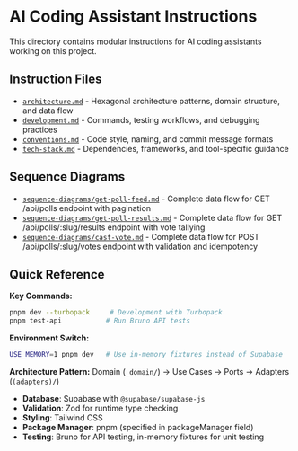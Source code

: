 # AI Coding Assistant Instructions

This directory contains modular instructions for AI coding assistants working on this project.

## Instruction Files

- [`architecture.md`](./architecture.md) - Hexagonal architecture patterns, domain structure, and data flow
- [`development.md`](./development.md) - Commands, testing workflows, and debugging practices
- [`conventions.md`](./conventions.md) - Code style, naming, and commit message formats
- [`tech-stack.md`](./tech-stack.md) - Dependencies, frameworks, and tool-specific guidance

## Sequence Diagrams

- [`sequence-diagrams/get-poll-feed.md`](./sequence-diagrams/get-poll-feed.md) - Complete data flow for GET /api/polls endpoint with pagination
- [`sequence-diagrams/get-poll-results.md`](./sequence-diagrams/get-poll-results.md) - Complete data flow for GET /api/polls/:slug/results endpoint with vote tallying
- [`sequence-diagrams/cast-vote.md`](./sequence-diagrams/cast-vote.md) - Complete data flow for POST /api/polls/:slug/votes endpoint with validation and idempotency

## Quick Reference

**Key Commands:**

```bash
pnpm dev --turbopack     # Development with Turbopack
pnpm test-api           # Run Bruno API tests
```

**Environment Switch:**

```bash
USE_MEMORY=1 pnpm dev   # Use in-memory fixtures instead of Supabase
```

**Architecture Pattern:**
Domain (`_domain/`) → Use Cases → Ports → Adapters (`(adapters)/`)

- **Database**: Supabase with `@supabase/supabase-js`
- **Validation**: Zod for runtime type checking
- **Styling**: Tailwind CSS
- **Package Manager**: pnpm (specified in packageManager field)
- **Testing**: Bruno for API testing, in-memory fixtures for unit testing
